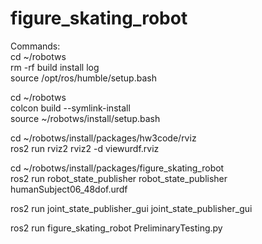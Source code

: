 # figure_skating_robot

Commands: <br />
cd ~/robotws <br />
rm -rf build install log <br />
source /opt/ros/humble/setup.bash <br />

cd ~/robotws <br />
colcon build --symlink-install <br />
source ~/robotws/install/setup.bash <br />

cd ~/robotws/install/packages/hw3code/rviz <br />
ros2 run rviz2 rviz2 -d viewurdf.rviz <br />

cd ~/robotws/install/packages/figure_skating_robot <br />
ros2 run robot_state_publisher robot_state_publisher humanSubject06_48dof.urdf <br />

ros2 run joint_state_publisher_gui joint_state_publisher_gui <br />

ros2 run figure_skating_robot PreliminaryTesting.py <br />
